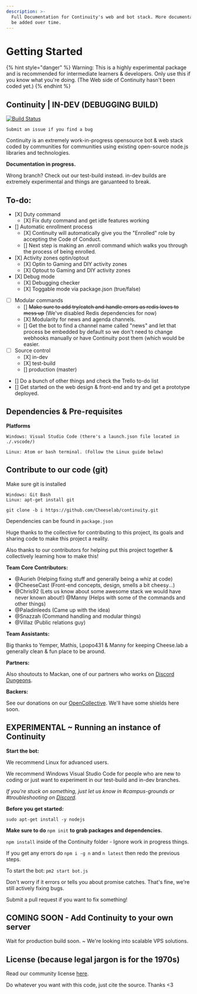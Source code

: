 ```yaml
---
description: >-
  Full Documentation for Continuity's web and bot stack. More documentation will
  be added over time.
---
```


# Getting Started



{% hint style="danger" %}
Warning: This is a highly experimental package and is recommended for intermediate learners & developers. Only use this if you know what you're doing. \(The Web side of Continuity hasn't been coded yet.\)
{% endhint %}

## Continuity \| IN-DEV \(DEBUGGING BUILD\)

[![Build Status](https://travis-ci.org/Cheeselab/continuity.png?branch=in-dev)](https://travis-ci.org/Cheeselab/continuity)

`Submit an issue if you find a bug`

Continuity is an extremely work-in-progress opensource bot & web stack coded by communities for communities using existing open-source node.js libraries and technologies.

**Documentation in progress.**

Wrong branch? Check out our test-build instead. in-dev builds are extremely experimental and things are garuanteed to break.

## To-do:

* \[X\] Duty command
  * \[X\] Fix duty command and get idle features working
* \[\] Automatic enrollment process
  * \[X\] Continuity will automatically give you the "Enrolled" role by accepting the Code of Conduct.
  * \[\] Next step is making an .enroll command which walks you through the process of being enrolled.
* \[X\] Activity zones optin/optout
  * \[X\] Optin to Gaming and DIY activity zones
  * \[X\] Optout to Gaming and DIY activity zones
* \[X\] Debug mode
  * \[X\] Debugging checker
  * \[X\] Toggable mode via package.json \(true/false\)
* [ ] Modular commands 
  * \[\] ~~Make sure to add try/catch and handle errors as redis loves to mess up~~ \(We've disabled Redis dependencies for now\)
  * \[X\] Modularity for news and agenda channels.
  * \[\] Get the bot to find a channel name called "news" and let that process be embedded by default so we don't need to change webhooks manually or have Continuity post them \(which would be easier.
* [ ] Source control
  * \[X\] in-dev
  * \[X\] test-build
  * \[\] production \(master\)
* \[\] Do a bunch of other things and check the Trello to-do list
* \[\] Get started on the web design & front-end and try and get a prototype deployed.

## Dependencies & Pre-requisites

**Platforms**

```text
Windows: Visual Studio Code (there's a launch.json file located in ./.vscode/)
```

```text
Linux: Atom or bash terminal. (Follow the Linux guide below)
```

## Contribute to our code \(git\)

Make sure git is installed

```text
Windows: Git Bash
Linux: apt-get install git
```

```text
git clone -b i https://github.com/Cheeselab/continuity.git
```

Dependencies can be found in `package.json`

Huge thanks to the collective for contributing to this project, its goals and sharing code to make this project a reality.

Also thanks to our contributors for helping put this project together & collectively learning how to make this!

**Team Core Contributors:**

* @Aurieh \(Helping fixing stuff and generally being a whiz at code\)
* @CheeseCast \(Front-end concepts, design, smells a bit cheesy...\)
* @Chris92 \(Lets us know about some awesome stack we would have never known about!\) @Manny \(Helps with some of the commands and other things\)
* @Paladinleeds \(Came up with the idea\)
* @Snazzah \(Command handling and modular things\)
* @Villaz \(Public relations guy\)

**Team Assistants:**

Big thanks to Yemper, Mathis, Lpopo431 & Manny for keeping Cheese.lab a generally clean & fun place to be around.

**Partners:**

Also shoutouts to Mackan, one of our partners who works on [Discord Dungeons](https://discord.discorddungeons.me).

**Backers:**

See our donations on our [OpenCollective](https://opencollective.com/Cheeselab). We'll have some shields here soon.

## EXPERIMENTAL ~ Running an instance of Continuity

**Start the bot:**

We recommend Linux for advanced users.

We recommend Windows Visual Studio Code for people who are new to coding or just want to experiment in our test-build and in-dev branches.

_If you're stuck on something, just let us know in \#campus-grounds or \#troubleshooting on_ [_Discord_](https://discord.gg/lab)_._

**Before you get started:**

`sudo apt-get install -y nodejs`

**Make sure to do** `npm init` **to grab packages and dependencies.**

`npm install` inside of the Continuity folder - Ignore work in progress things.

If you get any errors do `npm i -g n` and `n latest` then redo the previous steps.

To start the bot: `pm2 start bot.js`

Don't worry if it errors or tells you about promise catches. That's fine, we're still actively fixing bugs.

Submit a pull request if you want to fix something!

## COMING SOON - Add Continuity to your own server

Wait for production build soon. ~ We're looking into scalable VPS solutions.

## License \(because legal jargon is for the 1970s\)

Read our community license [here](https://cheeselab.industries/license).

Do whatever you want with this code, just cite the source. Thanks &lt;3

